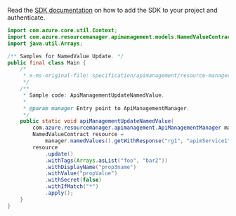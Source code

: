 Read the [SDK documentation](https://github.com/Azure/azure-sdk-for-java/blob/azure-resourcemanager-apimanagement_1.0.0-beta.3/sdk/apimanagement/azure-resourcemanager-apimanagement/README.md) on how to add the SDK to your project and authenticate.

```java
import com.azure.core.util.Context;
import com.azure.resourcemanager.apimanagement.models.NamedValueContract;
import java.util.Arrays;

/** Samples for NamedValue Update. */
public final class Main {
    /*
     * x-ms-original-file: specification/apimanagement/resource-manager/Microsoft.ApiManagement/stable/2021-08-01/examples/ApiManagementUpdateNamedValue.json
     */
    /**
     * Sample code: ApiManagementUpdateNamedValue.
     *
     * @param manager Entry point to ApiManagementManager.
     */
    public static void apiManagementUpdateNamedValue(
        com.azure.resourcemanager.apimanagement.ApiManagementManager manager) {
        NamedValueContract resource =
            manager.namedValues().getWithResponse("rg1", "apimService1", "testprop2", Context.NONE).getValue();
        resource
            .update()
            .withTags(Arrays.asList("foo", "bar2"))
            .withDisplayName("prop3name")
            .withValue("propValue")
            .withSecret(false)
            .withIfMatch("*")
            .apply();
    }
}
```
